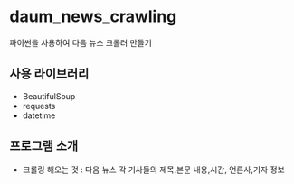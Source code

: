 # daum_news_crawling

파이썬을 사용하여 다음 뉴스 크롤러 만들기

## 사용 라이브러리

- BeautifulSoup
- requests
- datetime

## 프로그램 소개

- 크롤링 해오는 것 : 다음 뉴스 각 기사들의 제목,본문 내용,시간, 언론사,기자 정보
